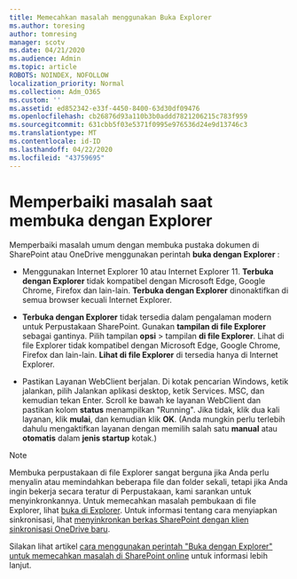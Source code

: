 ```yaml
---
title: Memecahkan masalah menggunakan Buka Explorer
ms.author: toresing
author: tomresing
manager: scotv
ms.date: 04/21/2020
ms.audience: Admin
ms.topic: article
ROBOTS: NOINDEX, NOFOLLOW
localization_priority: Normal
ms.collection: Adm_O365
ms.custom: ''
ms.assetid: ed852342-e33f-4450-8400-63d30df09476
ms.openlocfilehash: cb26876d93a110b3b0addd7821206215c783f959
ms.sourcegitcommit: 631cbb5f03e5371f0995e976536d24e9d13746c3
ms.translationtype: MT
ms.contentlocale: id-ID
ms.lasthandoff: 04/22/2020
ms.locfileid: "43759695"
---
```

# <a name="fix-problems-with-open-with-explorer"></a>Memperbaiki masalah saat membuka dengan Explorer

Memperbaiki masalah umum dengan membuka pustaka dokumen di SharePoint atau OneDrive menggunakan perintah **buka dengan Explorer** : 
  
- Menggunakan Internet Explorer 10 atau Internet Explorer 11. **Terbuka dengan Explorer** tidak kompatibel dengan Microsoft Edge, Google Chrome, Firefox dan lain-lain. **Terbuka dengan Explorer** dinonaktifkan di semua browser kecuali Internet Explorer. 
    
- **Terbuka dengan Explorer** tidak tersedia dalam pengalaman modern untuk Perpustakaan SharePoint. Gunakan **tampilan di file Explorer** sebagai gantinya. Pilih tampilan **opsi** \> tampilan **di file Explorer**. Lihat di file Explorer tidak kompatibel dengan Microsoft Edge, Google Chrome, Firefox dan lain-lain. **Lihat di file Explorer** di tersedia hanya di Internet Explorer. 
    
- Pastikan Layanan WebClient berjalan. Di kotak pencarian Windows, ketik jalankan, pilih Jalankan aplikasi desktop, ketik Services. MSC, dan kemudian tekan Enter. Scroll ke bawah ke layanan WebClient dan pastikan kolom **status** menampilkan "Running". Jika tidak, klik dua kali layanan, klik **mulai**, dan kemudian klik **OK**. (Anda mungkin perlu terlebih dahulu mengaktifkan layanan dengan memilih salah satu **manual** atau **otomatis** dalam **jenis startup** kotak.) 
    
> [!NOTE]
> Membuka perpustakaan di file Explorer sangat berguna jika Anda perlu menyalin atau memindahkan beberapa file dan folder sekali, tetapi jika Anda ingin bekerja secara teratur di Perpustakaan, kami sarankan untuk menyinkronkannya. Untuk memecahkan masalah pembukaan di file Explorer, lihat [buka di Explorer](https://go.microsoft.com/fwlink/?linkid=871665). Untuk informasi tentang cara menyiapkan sinkronisasi, lihat [menyinkronkan berkas SharePoint dengan klien sinkronisasi OneDrive baru](https://go.microsoft.com/fwlink/?linkid=871666).
  
Silakan lihat artikel [cara menggunakan perintah "Buka dengan Explorer" untuk memecahkan masalah di SharePoint online](https://docs.microsoft.com/sharepoint/support/lists-and-libraries/troubleshoot-issues-using-open-with-explorer) untuk informasi lebih lanjut. 
  

